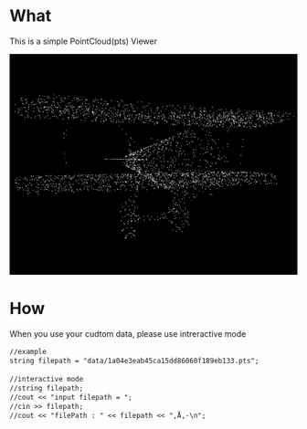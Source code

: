# What
This is a simple PointCloud(pts) Viewer

![Demo](./img.jpg "img01")


# How
When you use your cudtom data, please use intreractive mode
```
//example
string filepath = "data/1a04e3eab45ca15dd86060f189eb133.pts";

//interactive mode
//string filepath;
//cout << "input filepath = ";
//cin >> filepath;
//cout << "filePath : " << filepath << "‚Å‚·\n";
```